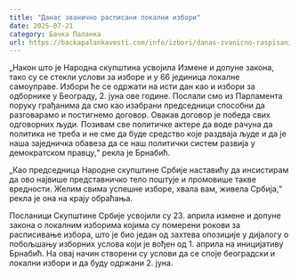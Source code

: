 ```yaml
---
title: "Данас званично расписани локални избори"
date: 2025-07-21
category: Бачка Паланка
url: https://backapalankavesti.com/info/izbori/danas-zvanicno-raspisani-lokalni-izbori/
---
```


„Након што је Народна скупштина усвојила Измене и допуне закона, тако су се стекли услови за изборе и у 66 јединица локалне самоуправе. Избори ће се одржати на исти дан као и избори за одборнике у Београду, 2. јуна ове године. Послали смо из Парламента поруку грађанима да смо као изабрани председници способни да разговарамо и постигнемо договор. Овакав договор је победа свих одговорних људи. Позивам све политичке актере да воде рачуна да политика не треба и не сме да буде средство које раздваја људе и да је наша заједничка обавеза да се наш политички систем развија у демократском правцу,“ рекла је Брнабић.

„Као председница Народне скупштине Србије наставићу да инсистирам да ово највише представничко тело поштује и промовише такве вредности. Желим свима успешне изборе, хвала вам, живела Србија,“ рекла је она на крају обраћања.

Посланици Скупштине Србије усвојили су 23. априла измене и допуне закона о локалним изборима којима су померени рокови за расписивање избора, што је био један од захтева опозиције у дијалогу о побољшању изборних услова који је вођен од 1. априла на иницијативу Брнабић. На овај начин створени су услови да се споје београдски и локални избори и да буду одржани 2. јуна.
